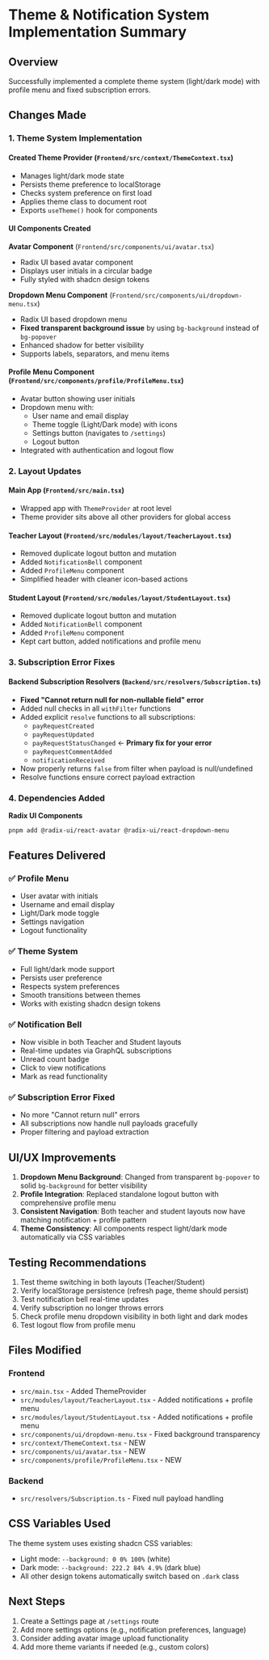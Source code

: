 # Theme & Notification System Implementation Summary

## Overview
Successfully implemented a complete theme system (light/dark mode) with profile menu and fixed subscription errors.

## Changes Made

### 1. Theme System Implementation

#### Created Theme Provider (`Frontend/src/context/ThemeContext.tsx`)
- Manages light/dark mode state
- Persists theme preference to localStorage
- Checks system preference on first load
- Applies theme class to document root
- Exports `useTheme()` hook for components

#### UI Components Created

**Avatar Component** (`Frontend/src/components/ui/avatar.tsx`)
- Radix UI based avatar component
- Displays user initials in a circular badge
- Fully styled with shadcn design tokens

**Dropdown Menu Component** (`Frontend/src/components/ui/dropdown-menu.tsx`)
- Radix UI based dropdown menu
- **Fixed transparent background issue** by using `bg-background` instead of `bg-popover`
- Enhanced shadow for better visibility
- Supports labels, separators, and menu items

#### Profile Menu Component (`Frontend/src/components/profile/ProfileMenu.tsx`)
- Avatar button showing user initials
- Dropdown menu with:
  - User name and email display
  - Theme toggle (Light/Dark mode) with icons
  - Settings button (navigates to `/settings`)
  - Logout button
- Integrated with authentication and logout flow

### 2. Layout Updates

#### Main App (`Frontend/src/main.tsx`)
- Wrapped app with `ThemeProvider` at root level
- Theme provider sits above all other providers for global access

#### Teacher Layout (`Frontend/src/modules/layout/TeacherLayout.tsx`)
- Removed duplicate logout button and mutation
- Added `NotificationBell` component
- Added `ProfileMenu` component
- Simplified header with cleaner icon-based actions

#### Student Layout (`Frontend/src/modules/layout/StudentLayout.tsx`)
- Removed duplicate logout button and mutation
- Added `NotificationBell` component
- Added `ProfileMenu` component
- Kept cart button, added notifications and profile menu

### 3. Subscription Error Fixes

#### Backend Subscription Resolvers (`Backend/src/resolvers/Subscription.ts`)
- **Fixed "Cannot return null for non-nullable field" error**
- Added null checks in all `withFilter` functions
- Added explicit `resolve` functions to all subscriptions:
  - `payRequestCreated`
  - `payRequestUpdated`
  - `payRequestStatusChanged` ← **Primary fix for your error**
  - `payRequestCommentAdded`
  - `notificationReceived`
- Now properly returns `false` from filter when payload is null/undefined
- Resolve functions ensure correct payload extraction

### 4. Dependencies Added

**Radix UI Components**
```bash
pnpm add @radix-ui/react-avatar @radix-ui/react-dropdown-menu
```

## Features Delivered

### ✅ Profile Menu
- User avatar with initials
- Username and email display
- Light/Dark mode toggle
- Settings navigation
- Logout functionality

### ✅ Theme System
- Full light/dark mode support
- Persists user preference
- Respects system preferences
- Smooth transitions between themes
- Works with existing shadcn design tokens

### ✅ Notification Bell
- Now visible in both Teacher and Student layouts
- Real-time updates via GraphQL subscriptions
- Unread count badge
- Click to view notifications
- Mark as read functionality

### ✅ Subscription Error Fixed
- No more "Cannot return null" errors
- All subscriptions now handle null payloads gracefully
- Proper filtering and payload extraction

## UI/UX Improvements

1. **Dropdown Menu Background**: Changed from transparent `bg-popover` to solid `bg-background` for better visibility
2. **Profile Integration**: Replaced standalone logout button with comprehensive profile menu
3. **Consistent Navigation**: Both teacher and student layouts now have matching notification + profile pattern
4. **Theme Consistency**: All components respect light/dark mode automatically via CSS variables

## Testing Recommendations

1. Test theme switching in both layouts (Teacher/Student)
2. Verify localStorage persistence (refresh page, theme should persist)
3. Test notification bell real-time updates
4. Verify subscription no longer throws errors
5. Check profile menu dropdown visibility in both light and dark modes
6. Test logout flow from profile menu

## Files Modified

### Frontend
- `src/main.tsx` - Added ThemeProvider
- `src/modules/layout/TeacherLayout.tsx` - Added notifications + profile menu
- `src/modules/layout/StudentLayout.tsx` - Added notifications + profile menu
- `src/components/ui/dropdown-menu.tsx` - Fixed background transparency
- `src/context/ThemeContext.tsx` - NEW
- `src/components/ui/avatar.tsx` - NEW
- `src/components/profile/ProfileMenu.tsx` - NEW

### Backend
- `src/resolvers/Subscription.ts` - Fixed null payload handling

## CSS Variables Used

The theme system uses existing shadcn CSS variables:
- Light mode: `--background: 0 0% 100%` (white)
- Dark mode: `--background: 222.2 84% 4.9%` (dark blue)
- All other design tokens automatically switch based on `.dark` class

## Next Steps

1. Create a Settings page at `/settings` route
2. Add more settings options (e.g., notification preferences, language)
3. Consider adding avatar image upload functionality
4. Add more theme variants if needed (e.g., custom colors)
